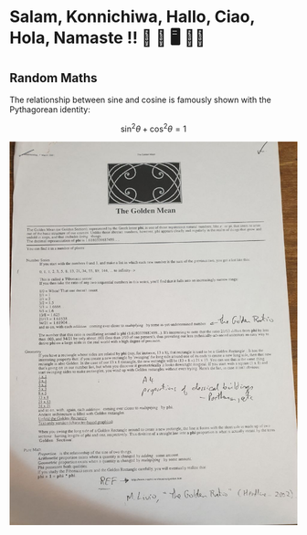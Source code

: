 # Salam, Konnichiwa, Hallo, Ciao, Hola, Namaste !! 🐉 🦘 🖥️ 👨‍🎨

## Random Maths

The relationship between sine and cosine is famously shown with the Pythagorean identity:

```math
\sin^2\theta + \cos^2\theta = 1
```

![Golden Mean](images/golden-mean.jpg)

